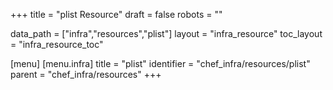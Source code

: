 +++
title = "plist Resource"
draft = false
robots = ""

data_path = ["infra","resources","plist"]
layout = "infra_resource"
toc_layout = "infra_resource_toc"

[menu]
  [menu.infra]
    title = "plist"
    identifier = "chef_infra/resources/plist"
    parent = "chef_infra/resources"
+++

<!-- The contents of this page are automatically generated from the plist.yaml file in the data/infra/resources directory. -->
<!-- To suggest a change, edit the https://github.com/chef/chef/blob/main/lib/chef/resource/plist.rb file and submit a pull request to the https://github.com/chef/chef repository. -->
<!-- markdownlint-disable-file -->
